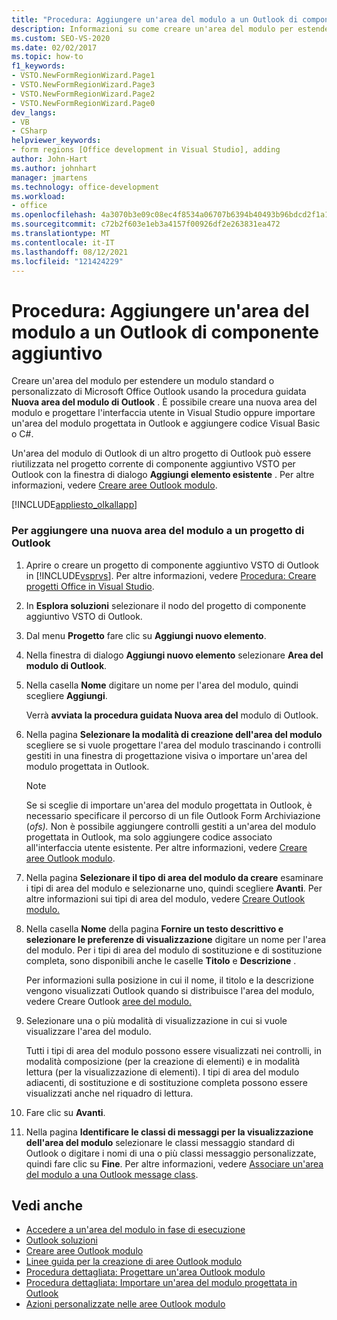 ```yaml
---
title: "Procedura: Aggiungere un'area del modulo a un Outlook di componente aggiuntivo"
description: Informazioni su come creare un'area del modulo per estendere un modulo Microsoft Office Outlook personalizzato o standard usando la procedura guidata Nuova area Outlook modulo.
ms.custom: SEO-VS-2020
ms.date: 02/02/2017
ms.topic: how-to
f1_keywords:
- VSTO.NewFormRegionWizard.Page1
- VSTO.NewFormRegionWizard.Page3
- VSTO.NewFormRegionWizard.Page2
- VSTO.NewFormRegionWizard.Page0
dev_langs:
- VB
- CSharp
helpviewer_keywords:
- form regions [Office development in Visual Studio], adding
author: John-Hart
ms.author: johnhart
manager: jmartens
ms.technology: office-development
ms.workload:
- office
ms.openlocfilehash: 4a3070b3e09c08ec4f8534a06707b6394b40493b96bdcd2f1a1c0e4477f7aeef
ms.sourcegitcommit: c72b2f603e1eb3a4157f00926df2e263831ea472
ms.translationtype: MT
ms.contentlocale: it-IT
ms.lasthandoff: 08/12/2021
ms.locfileid: "121424229"
---
```

# <a name="how-to-add-a-form-region-to-an-outlook-add-in-project"></a>Procedura: Aggiungere un'area del modulo a un Outlook di componente aggiuntivo
  Creare un'area del modulo per estendere un modulo standard o personalizzato di Microsoft Office Outlook usando la procedura guidata **Nuova area del modulo di Outlook** . È possibile creare una nuova area del modulo e progettare l'interfaccia utente in Visual Studio oppure importare un'area del modulo progettata in Outlook e aggiungere codice Visual Basic o C#.

 Un'area del modulo di Outlook di un altro progetto di Outlook può essere riutilizzata nel progetto corrente di componente aggiuntivo VSTO per Outlook con la finestra di dialogo **Aggiungi elemento esistente** . Per altre informazioni, vedere [Creare aree Outlook modulo](../vsto/creating-outlook-form-regions.md).

 [!INCLUDE[appliesto_olkallapp](../vsto/includes/appliesto-olkallapp-md.md)]

### <a name="to-add-a-new-form-region-to-an-outlook-project"></a>Per aggiungere una nuova area del modulo a un progetto di Outlook

1. Aprire o creare un progetto di componente aggiuntivo VSTO di Outlook in [!INCLUDE[vsprvs](../sharepoint/includes/vsprvs-md.md)]. Per altre informazioni, vedere [Procedura: Creare progetti Office in Visual Studio](../vsto/how-to-create-office-projects-in-visual-studio.md).

2. In **Esplora soluzioni** selezionare il nodo del progetto di componente aggiuntivo VSTO di Outlook.

3. Dal menu **Progetto** fare clic su **Aggiungi nuovo elemento**.

4. Nella finestra di dialogo **Aggiungi nuovo elemento** selezionare **Area del modulo di Outlook**.

5. Nella casella **Nome** digitare un nome per l'area del modulo, quindi scegliere **Aggiungi**.

     Verrà **avviata la procedura guidata Nuova area del** modulo di Outlook.

6. Nella pagina **Selezionare la modalità di creazione dell'area del modulo** scegliere se si vuole progettare l'area del modulo trascinando i controlli gestiti in una finestra di progettazione visiva o importare un'area del modulo progettata in Outlook.

    > [!NOTE]
    > Se si sceglie di importare un'area del modulo progettata in Outlook, è necessario specificare il percorso di un file Outlook Form Archiviazione (*ofs).* Non è possibile aggiungere controlli gestiti a un'area del modulo progettata in Outlook, ma solo aggiungere codice associato all'interfaccia utente esistente. Per altre informazioni, vedere [Creare aree Outlook modulo](../vsto/creating-outlook-form-regions.md).

7. Nella pagina **Selezionare il tipo di area del modulo da creare** esaminare i tipi di area del modulo e selezionarne uno, quindi scegliere **Avanti**. Per altre informazioni sui tipi di area del modulo, vedere [Creare Outlook modulo.](../vsto/creating-outlook-form-regions.md)

8. Nella casella **Nome** della pagina **Fornire un testo descrittivo e selezionare le preferenze di visualizzazione** digitare un nome per l'area del modulo. Per i tipi di area del modulo di sostituzione e di sostituzione completa, sono disponibili anche le caselle **Titolo** e **Descrizione** .

     Per informazioni sulla posizione in cui il nome, il titolo e la descrizione vengono visualizzati Outlook quando si distribuisce l'area del modulo, vedere Creare Outlook [aree del modulo.](../vsto/creating-outlook-form-regions.md)

9. Selezionare una o più modalità di visualizzazione in cui si vuole visualizzare l'area del modulo.

     Tutti i tipi di area del modulo possono essere visualizzati nei controlli, in modalità composizione (per la creazione di elementi) e in modalità lettura (per la visualizzazione di elementi). I tipi di area del modulo adiacenti, di sostituzione e di sostituzione completa possono essere visualizzati anche nel riquadro di lettura.

10. Fare clic su **Avanti**.

11. Nella pagina **Identificare le classi di messaggi per la visualizzazione dell'area del modulo** selezionare le classi messaggio standard di Outlook o digitare i nomi di una o più classi messaggio personalizzate, quindi fare clic su **Fine**. Per altre informazioni, vedere [Associare un'area del modulo a una Outlook message class](../vsto/associating-a-form-region-with-an-outlook-message-class.md).

## <a name="see-also"></a>Vedi anche
- [Accedere a un'area del modulo in fase di esecuzione](../vsto/accessing-a-form-region-at-run-time.md)
- [Outlook soluzioni](../vsto/outlook-solutions.md)
- [Creare aree Outlook modulo](../vsto/creating-outlook-form-regions.md)
- [Linee guida per la creazione di aree Outlook modulo](../vsto/guidelines-for-creating-outlook-form-regions.md)
- [Procedura dettagliata: Progettare un'area Outlook modulo](../vsto/walkthrough-designing-an-outlook-form-region.md)
- [Procedura dettagliata: Importare un'area del modulo progettata in Outlook](../vsto/walkthrough-importing-a-form-region-that-is-designed-in-outlook.md)
- [Azioni personalizzate nelle aree Outlook modulo](../vsto/custom-actions-in-outlook-form-regions.md)
